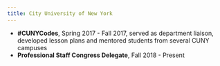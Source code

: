 ```yaml
---
title: City University of New York
---
```


* **#CUNYCodes**, Spring 2017 - Fall 2017, served as department liaison, developed lesson plans and mentored students from several CUNY campuses
* **Professional Staff Congress Delegate**, Fall 2018 - Present

